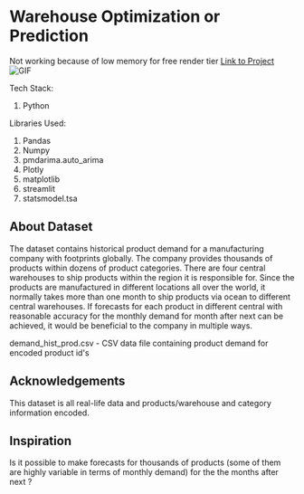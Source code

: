 # Warehouse Optimization or Prediction

Not working because of low memory for free render tier
[Link to Project](https://unsupervised-learning-cluster-streamlit.onrender.com)
![GIF](src/Animation.gif)

Tech Stack:

1. Python

Libraries Used:

1. Pandas
2. Numpy
3. pmdarima.auto_arima
4. Plotly
5. matplotlib
6. streamlit
7. statsmodel.tsa

## About Dataset

The dataset contains historical product demand for a manufacturing company with footprints globally. The company provides thousands of products within dozens of product categories. There are four central warehouses to ship products within the region it is responsible for. Since the products are manufactured in different locations all over the world, it normally takes more than one month to ship products via ocean to different central warehouses. If forecasts for each product in different central with reasonable accuracy for the monthly demand for month after next can be achieved, it would be beneficial to the company in multiple ways.

demand_hist_prod.csv - CSV data file containing product demand for encoded product id's

## Acknowledgements

This dataset is all real-life data and products/warehouse and category information encoded.

## Inspiration

Is it possible to make forecasts for thousands of products (some of them are highly variable in terms of monthly demand) for the the months after next ?